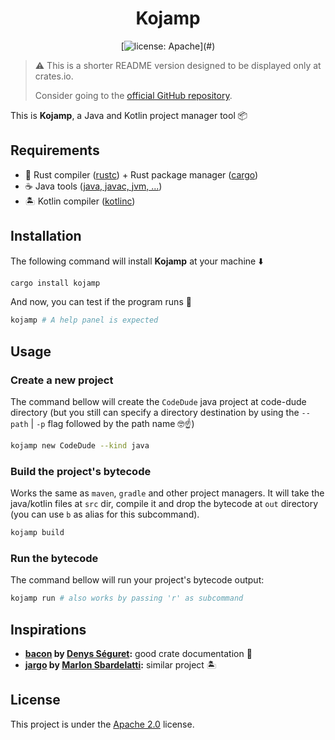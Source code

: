 <div align=center>

Kojamp
======

[![license: Apache](https://img.shields.io/badge/License-Apache_2.0-blue?)](#)

</div>

> ⚠️ This is a shorter README version designed to be displayed only at
> crates.io.
>
> Consider going to the
> [official GitHub repository](https://github.com/nasccped/kojamp).

This is **Kojamp**, a Java and Kotlin project manager tool 📦

## Requirements

- 🦀 Rust compiler ([rustc](https://www.rust-lang.org/)) + Rust package
  manager ([cargo](https://www.rust-lang.org/))
- ☕ Java tools ([java, javac, jvm, ...](https://www.oracle.com/java/technologies/downloads/))
- 🏝️ Kotlin compiler ([kotlinc](https://kotlinlang.org/docs/command-line.html#install-the-compiler))

## Installation

The following command will install **Kojamp** at your machine ⬇️

```sh
cargo install kojamp
```

And now, you can test if the program runs 🔬

```sh
kojamp # A help panel is expected
```

## Usage

### Create a new project

The command bellow will create the `CodeDude` java project at code-dude
directory (but you still can specify a directory destination by using
the `--path` | `-p` flag followed by the path name 🤓☝️)

```sh
kojamp new CodeDude --kind java
```

### Build the project's bytecode

Works the same as `maven`, `gradle` and other project managers. It
will take the java/kotlin files at `src` dir, compile it and drop the
bytecode at `out` directory (you can use `b` as alias for this
subcommand).

```sh
kojamp build
```

### Run the bytecode

The command bellow will run your project's bytecode output:

```sh
kojamp run # also works by passing 'r' as subcommand
```

## Inspirations

- **[bacon](https://github.com/Canop/bacon) by [Denys Séguret](https://github.com/Canop):**
  good crate documentation 🐷
- **[jargo](https://github.com/Marlon-Sbardelatti/jargo) by [Marlon Sbardelatti](https://github.com/Marlon-Sbardelatti):**
  similar project 🏝️

## License

This project is under the
[Apache 2.0](https://www.apache.org/licenses/LICENSE-2.0) license.
